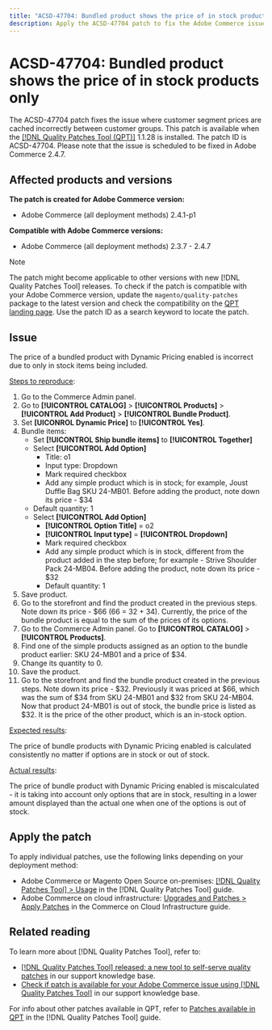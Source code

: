 ```yaml
---
title: "ACSD-47704: Bundled product shows the price of in stock products only"
description: Apply the ACSD-47704 patch to fix the Adobe Commerce issue where a bundled product shows the price of in stock products only.
---
```

# ACSD-47704: Bundled product shows the price of in stock products only

The ACSD-47704 patch fixes the issue where customer segment prices are cached incorrectly between customer groups. This patch is available when the [[!DNL Quality Patches Tool (QPT)]](/help/announcements/adobe-commerce-announcements/magento-quality-patches-released-new-tool-to-self-serve-quality-patches.md) 1.1.28 is installed. The patch ID is ACSD-47704. Please note that the issue is scheduled to be fixed in Adobe Commerce 2.4.7.

## Affected products and versions

**The patch is created for Adobe Commerce version:**

* Adobe Commerce (all deployment methods) 2.4.1-p1

**Compatible with Adobe Commerce versions:**

* Adobe Commerce (all deployment methods) 2.3.7 - 2.4.7

>[!NOTE]
>
>The patch might become applicable to other versions with new [!DNL Quality Patches Tool] releases. To check if the patch is compatible with your Adobe Commerce version, update the `magento/quality-patches` package to the latest version and check the compatibility on the [QPT landing page](https://experienceleague.adobe.com/tools/commerce-quality-patches/index.html). Use the patch ID as a search keyword to locate the patch.

## Issue

The price of a bundled product with Dynamic Pricing enabled is incorrect due to only in stock items being included.

<u>Steps to reproduce</u>:

1. Go to the Commerce Admin panel.
1. Go to **[!UICONTROL CATALOG]** > **[!UICONTROL Products]** > **[!UICONTROL Add Product]** > **[!UICONTROL Bundle Product]**.
1. Set **[UICONROL Dynamic Price]** to **[!UICONTROL Yes]**.
1. Bundle items:
   * Set **[!UICONTROL Ship bundle items]** to **[!UICONTROL Together]**
   * Select **[!UICONTROL Add Option]**
      * Title: o1
      * Input type: Dropdown
     * Mark required checkbox
     * Add any simple product which is in stock; for example, Joust Duffle Bag SKU 24-MB01. Before adding the product, note down its price - $34
    * Default quantity: 1
   *  Select **[!UICONTROL Add Option]**
      * **[!UICONTROL Option Title]** = o2
      * **[!UICONTROL Input type]** = **[!UICONTROL Dropdown]**
      * Mark required checkbox
      * Add any simple product which is in stock, different from the product added in the step before; for example - Strive Shoulder Pack 24-MB04. Before adding the product, note down its price - $32
      * Default quantity: 1
1. Save product.
1. Go to the storefront and find the product created in the previous steps. 
Note down its price - $66
(66 = 32 + 34). 
Currently, the price of the bundle product is equal to the sum of the prices of its options.
1. Go to the Commerce Admin panel. Go to **[!UICONTROL CATALOG]** > **[!UICONTROL Products]**.
1. Find one of the simple products assigned as an option to the bundle product earlier:
SKU 24-MB01 and a price of $34.
1. Change its quantity to 0.
1. Save the product.
1. Go to the storefront and find the bundle product created in the previous steps. Note down its price - $32. Previously it was priced at $66, which was the sum of $34 from SKU 24-MB01 and $32 from SKU 24-MB04. Now that product 24-MB01 is out of stock, the bundle price is listed as $32. It is the price of the other product, which is an in-stock option.

<u>Expected results</u>:

The price of bundle products with Dynamic Pricing enabled is calculated consistently no matter if options are in stock or out of stock.

<u>Actual results</u>:

The price of bundle product with Dynamic Pricing enabled is miscalculated - it is taking into account only options that are in stock, resulting in a lower amount displayed than the actual one when one of the options is out of stock.

## Apply the patch

To apply individual patches, use the following links depending on your deployment method:

* Adobe Commerce or Magento Open Source on-premises: [[!DNL Quality Patches Tool] > Usage](https://experienceleague.adobe.com/docs/commerce-operations/tools/quality-patches-tool/usage.html) in the [!DNL Quality Patches Tool] guide.
* Adobe Commerce on cloud infrastructure: [Upgrades and Patches > Apply Patches](https://experienceleague.adobe.com/docs/commerce-cloud-service/user-guide/develop/upgrade/apply-patches.html) in the Commerce on Cloud Infrastructure guide.

## Related reading

To learn more about [!DNL Quality Patches Tool], refer to:

* [[!DNL Quality Patches Tool] released: a new tool to self-serve quality patches](/help/announcements/adobe-commerce-announcements/magento-quality-patches-released-new-tool-to-self-serve-quality-patches.md) in our support knowledge base.
* [Check if patch is available for your Adobe Commerce issue using [!DNL Quality Patches Tool]](/help/support-tools/patches-available-in-qpt-tool/check-patch-for-magento-issue-with-magento-quality-patches.md) in our support knowledge base.

For info about other patches available in QPT, refer to [Patches available in QPT](https://experienceleague.adobe.com/tools/commerce-quality-patches/index.html) in the [!DNL Quality Patches Tool] guide.
